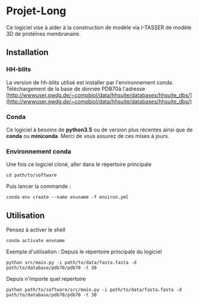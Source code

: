 # Projet-Long

Ce logiciel vise à aider à la construction de modèle via I-TASSER de modèle 3D de protéines membranaire. 

## Installation

### HH-blits

La version de hh-blits utilisé est installer par l'environnement conda.  
Téléchargement de la base de donnée PDB70à l'adresse [http://wwwuser.gwdg.de/~compbiol/data/hhsuite/databases/hhsuite_dbs/](http://wwwuser.gwdg.de/~compbiol/data/hhsuite/databases/hhsuite_dbs/)

### Conda

Ce logiciel à besoins de **python3.5** ou de version plus récentes ainsi que de **conda** ou **miniconda**. 
Merci de vous assurez de ces mises à jours.

### Environnement conda

Une fois ce logiciel cloné, aller dans le répertoire principale
```shell
cd path/to/software
```

Puis lancer la commande :
```shell
conda env create --name envname -f environ.yml
```

## Utilisation

Pensez à activer le shell
```shell
conda activate envname
```
Exemple d'utilisation :
Depuis le répertoire principale du logiciel
```shell
python src/main.py -i path/to/data/fasta.fasta -d path/to/database/pdb70/pdb70 -t 30
```

Depuis n'importe quel repertoire
```shell
python path/to/software/src/main.py -i path/to/data/fasta.fasta -d path/to/database/pdb70/pdb70 -t 30
```

